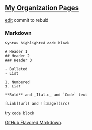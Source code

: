 ## [My Organization Pages](https://celestin.github.io/org)

[edit](https://github.com/celestin/org/edit/master/README.md) commit to rebuid

### Markdown

```
Syntax highlighted code block

# Header 1
## Header 2
### Header 3

- Bulleted
- List

1. Numbered
2. List

**Bold** and _Italic_ and `Code` text

[Link](url) and ![Image](src)
```

try  ```code block```

 [GitHub Flavored Markdown](https://guides.github.com/features/mastering-markdown/).
